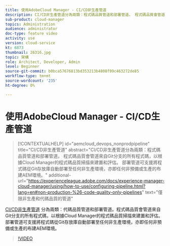 ```yaml
---
title: 使用AdobeCloud Manager - CI/CD非生產管道
description: CI/CD非生產管道分為兩類：程式碼品質管道和部署管道。 程式碼品質會管道來自Git分支的所有程式碼，以根據Cloud Manager的程式碼品質掃描來建置和評估。 部署管道可支援將程式碼從Git存放庫自動部署至任何非生產環境，亦即任何非預備或生產的布建AEM環境。
sub-product: cloud-manager
topics: Administration
audience: administrator
doc-type: feature video
activity: use
version: cloud-service
kt: 6873
thumbnail: 26316.jpg
topic: 架構
role: Architect, Developer, Admin
level: Beginner
source-git-commit: b0bca57676813bd353213b4808f99c463272de85
workflow-type: tm+mt
source-wordcount: '235'
ht-degree: 0%

---
```



# 使用AdobeCloud Manager - CI/CD生產管道

>[!CONTEXTUALHELP]
>id="aemcloud_devops_nonprodpipeline"
>title="CI/CD非生產管道"
>abstract="CI/CD非生產管道分為兩類：程式碼品質管道和部署管道。 程式碼品質會管道來自Git分支的所有程式碼，以根據Cloud Manager的程式碼品質掃描來建置和評估。 部署管道可支援將程式碼從Git存放庫自動部署至任何非生產環境，亦即任何非預備或生產的布建AEM環境。"
>additional-url="https://experienceleague.adobe.com/docs/experience-manager-cloud-manager/using/how-to-use/configuring-pipeline.html?lang=en#non-production-%26-code-quality-only-pipelines" text="僅限非生產和代碼品質的管道"

[CI/CD非生產管道](https://experienceleague.adobe.com/docs/experience-manager-cloud-manager/using/how-to-use/configuring-pipeline.html?lang=en#non-production-%26-code-quality-only-pipelines) 分為兩類：代碼品質管道和部署管道。程式碼品質會管道來自Git分支的所有程式碼，以根據Cloud Manager的程式碼品質掃描來建置和評估。 部署管道可支援將程式碼從Git存放庫自動部署至任何非生產環境，亦即任何非預備或生產的布建AEM環境。

>[!VIDEO](https://video.tv.adobe.com/v/26316/?quality=12&learn=on)
